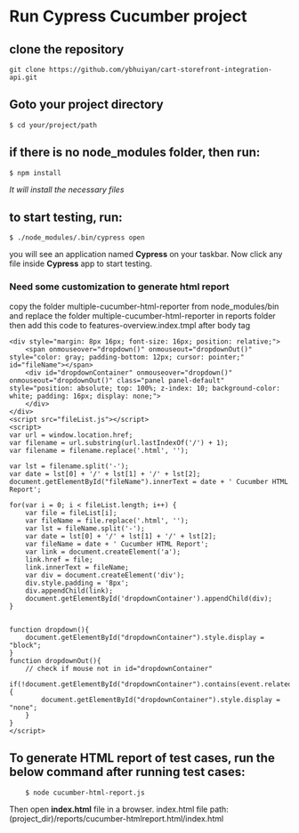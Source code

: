 # Run Cypress Cucumber project

## clone the repository
```
git clone https://github.com/ybhuiyan/cart-storefront-integration-api.git
```
## Goto your project directory
```
$ cd your/project/path
```
## if there is no node_modules folder, then run:
```
$ npm install
```
*It will install the necessary files*

## to start testing, run:
```
$ ./node_modules/.bin/cypress open
```

you will see an application named **Cypress** on your taskbar.
Now click any file inside **Cypress** app to start testing.

### Need some customization to generate html report
copy the folder multiple-cucumber-html-reporter from node_modules/bin
and replace the folder multiple-cucumber-html-reporter in reports folder
then add this code to features-overview.index.tmpl after body tag
```
<div style="margin: 8px 16px; font-size: 16px; position: relative;">
	<span onmouseover="dropdown()" onmouseout="dropdownOut()" style="color: gray; padding-bottom: 12px; cursor: pointer;" id="fileName"></span>
	<div id="dropdownContainer" onmouseover="dropdown()" onmouseout="dropdownOut()" class="panel panel-default" style="position: absolute; top: 100%; z-index: 10; background-color: white; padding: 16px; display: none;">
	</div>
</div>
<script src="fileList.js"></script>
<script>
var url = window.location.href;
var filename = url.substring(url.lastIndexOf('/') + 1);
var filename = filename.replace('.html', '');

var lst = filename.split('-');
var date = lst[0] + '/' + lst[1] + '/' + lst[2];
document.getElementById("fileName").innerText = date + ' Cucumber HTML Report';

for(var i = 0; i < fileList.length; i++) {
	var file = fileList[i];
	var fileName = file.replace('.html', '');
	var lst = fileName.split('-');
	var date = lst[0] + '/' + lst[1] + '/' + lst[2];
	var fileName = date + ' Cucumber HTML Report';
	var link = document.createElement('a');
	link.href = file;
	link.innerText = fileName;
	var div = document.createElement('div');
	div.style.padding = '8px';
	div.appendChild(link);
	document.getElementById('dropdownContainer').appendChild(div);
}


function dropdown(){
	document.getElementById("dropdownContainer").style.display = "block";
}
function dropdownOut(){
	// check if mouse not in id="dropdownContainer"
	if(!document.getElementById("dropdownContainer").contains(event.relatedTarget)){
		document.getElementById("dropdownContainer").style.display = "none";
	}
}
</script>
```

## To generate HTML report of test cases, run the below command after running test cases:
```
	$ node cucumber-html-report.js
```
Then open **index.html** file in a browser.
index.html file path: (project_dir)/reports/cucumber-htmlreport.html/index.html
